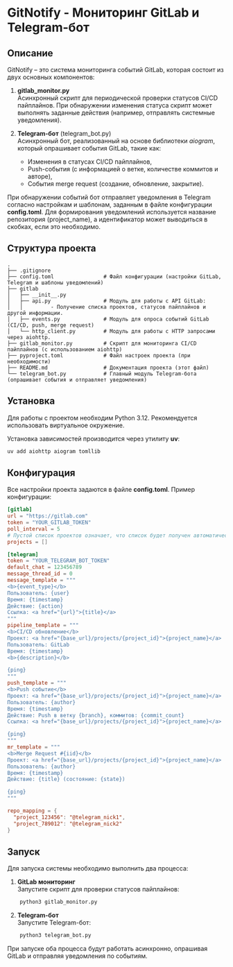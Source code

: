 GitNotify - Мониторинг GitLab и Telegram-бот
============================================

Описание
--------
GitNotify – это система мониторинга событий GitLab, которая состоит из двух основных компонентов:

1. **gitlab_monitor.py**  
   Асинхронный скрипт для периодической проверки статусов CI/CD пайплайнов. При обнаружении изменения статуса скрипт может выполнять заданные действия (например, отправлять системные уведомления).

2. **Telegram-бот** (telegram_bot.py)  
   Асинхронный бот, реализованный на основе библиотеки *aiogram*, который опрашивает события GitLab, такие как:
   - Изменения в статусах CI/CD пайплайнов,
   - Push-события (с информацией о ветке, количестве коммитов и авторе),
   - События merge request (создание, обновление, закрытие).

При обнаружении событий бот отправляет уведомления в Telegram согласно настройкам и шаблонам, заданным в файле конфигурации **config.toml**. Для формирования уведомлений используется название репозитория (project_name), а идентификатор может выводиться в скобках, если это необходимо.

Структура проекта
-----------------
```
.
├── .gitignore
├── config.toml                # Файл конфигурации (настройки GitLab, Telegram и шаблоны уведомлений)
├── gitlab
│   ├── __init__.py
│   ├── api.py                 # Модуль для работы с API GitLab:
│   │         - Получение списка проектов, статусов пайплайнов и другой информации.
│   ├── events.py              # Модуль для опроса событий GitLab (CI/CD, push, merge request)
│   └── http_client.py         # Модуль для работы с HTTP запросами через aiohttp.
├── gitlab_monitor.py          # Скрипт для мониторинга CI/CD пайплайнов (с использованием aiohttp)
├── pyproject.toml             # Файл настроек проекта (при необходимости)
├── README.md                  # Документация проекта (этот файл)
└── telegram_bot.py            # Главный модуль Telegram-бота (опрашивает события и отправляет уведомления)
```
Установка
---------
Для работы с проектом необходим Python 3.12. Рекомендуется использовать виртуальное окружение.

Установка зависимостей производится через утилиту **uv**:
```bash
uv add aiohttp aiogram tomllib
```

Конфигурация
------------
Все настройки проекта задаются в файле **config.toml**. Пример конфигурации:

```toml
[gitlab]
url = "https://gitlab.com"
token = "YOUR_GITLAB_TOKEN"
poll_interval = 5
# Пустой список проектов означает, что список будет получен автоматически через API
projects = []

[telegram]
token = "YOUR_TELEGRAM_BOT_TOKEN"
default_chat = 123456789
message_thread_id = 0
message_template = """
<b>{event_type}</b>
Пользователь: {user}
Время: {timestamp}
Действие: {action}
Ссылка: <a href="{url}">{title}</a>
"""
pipeline_template = """
<b>CI/CD обновление</b>
Проект: <a href="{base_url}/projects/{project_id}">{project_name}</a>
Пользователь: GitLab
Время: {timestamp}
<b>{description}</b>

{ping}
"""
push_template = """
<b>Push событие</b>
Проект: <a href="{base_url}/projects/{project_id}">{project_name}</a>
Пользователь: {author}
Время: {timestamp}
Действие: Push в ветку {branch}, коммитов: {commit_count}
Ссылка: <a href="{base_url}/projects/{project_id}">{project_name}</a>

{ping}
"""
mr_template = """
<b>Merge Request #{iid}</b>
Проект: <a href="{base_url}/projects/{project_id}">{project_name}</a>
Пользователь: {author}
Время: {timestamp}
Действие: {title} (состояние: {state})

{ping}
"""

repo_mapping = {
  "project_123456": "@telegram_nick1",
  "project_789012": "@telegram_nick2"
}
```

Запуск
------
Для запуска системы необходимо выполнить два процесса:

1. **GitLab мониторинг**  
   Запустите скрипт для проверки статусов пайплайнов:


```bash
    python3 gitlab_monitor.py
```

2. **Telegram-бот**  
   Запустите Telegram-бот:
```bash
    python3 telegram_bot.py
```

При запуске оба процесса будут работать асинхронно, опрашивая GitLab и отправляя уведомления по событиям.
